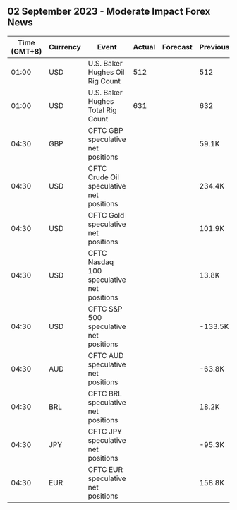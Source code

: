## 02 September 2023 - Moderate Impact Forex News

| Time (GMT+8) | Currency | Event | Actual | Forecast | Previous |
|------|----------|-------|--------|----------|----------|
| 01:00 | USD | U.S. Baker Hughes Oil Rig Count | 512 |  | 512 |
| 01:00 | USD | U.S. Baker Hughes Total Rig Count | 631 |  | 632 |
| 04:30 | GBP | CFTC GBP speculative net positions |  |  | 59.1K |
| 04:30 | USD | CFTC Crude Oil speculative net positions |  |  | 234.4K |
| 04:30 | USD | CFTC Gold speculative net positions |  |  | 101.9K |
| 04:30 | USD | CFTC Nasdaq 100 speculative net positions |  |  | 13.8K |
| 04:30 | USD | CFTC S&P 500 speculative net positions |  |  | -133.5K |
| 04:30 | AUD | CFTC AUD speculative net positions |  |  | -63.8K |
| 04:30 | BRL | CFTC BRL speculative net positions |  |  | 18.2K |
| 04:30 | JPY | CFTC JPY speculative net positions |  |  | -95.3K |
| 04:30 | EUR | CFTC EUR speculative net positions |  |  | 158.8K |

